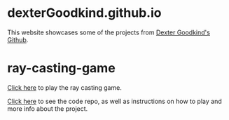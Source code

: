 # dexterGoodkind.github.io
This website showcases some of the projects from [Dexter Goodkind's Github](github.com/dexterGoodkind). 

# ray-casting-game
[Click here](https://dexterGoodkind.github.io/ray-casting-game) to play the ray casting game. 

[Click here](https://github.comdexterGoodkind/ray-casting-game) to see the code repo, as well as instructions on how to play and more info about the project. 
